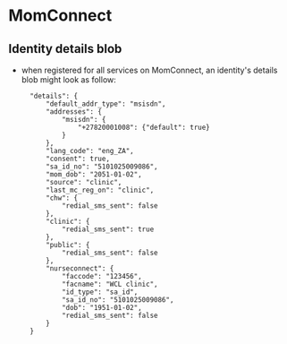 # MomConnect

## Identity details blob

- when registered for all services on MomConnect, an identity's details blob might look as follow:

        "details": {
            "default_addr_type": "msisdn",
            "addresses": {
                "msisdn": {
                    "+27820001008": {"default": true}
                }
            },
            "lang_code": "eng_ZA",
            "consent": true,
            "sa_id_no": "5101025009086",
            "mom_dob": "2051-01-02",
            "source": "clinic",
            "last_mc_reg_on": "clinic",
            "chw": {
                "redial_sms_sent": false
            },
            "clinic": {
                "redial_sms_sent": true
            },
            "public": {
                "redial_sms_sent": false
            },
            "nurseconnect": {
                "faccode": "123456",
                "facname": "WCL clinic",
                "id_type": "sa_id",
                "sa_id_no": "5101025009086",
                "dob": "1951-01-02",
                "redial_sms_sent": false
            }
        }

